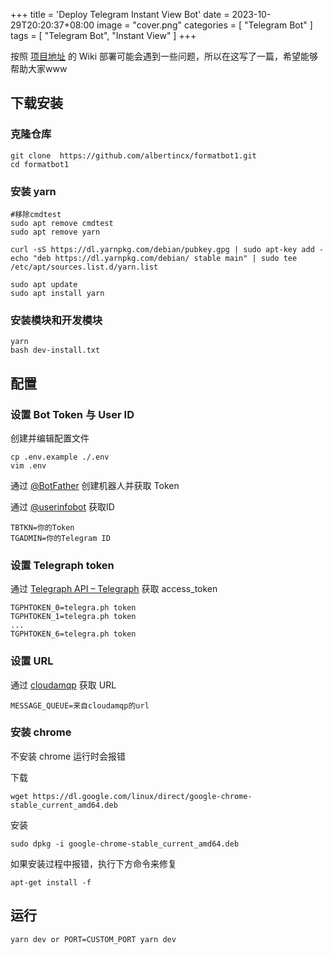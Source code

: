+++
title = 'Deploy Telegram Instant View Bot'
date = 2023-10-29T20:20:37+08:00
image = "cover.png"
categories = [
    "Telegram Bot"
]
tags = [
    "Telegram Bot",
    "Instant View"
]
+++



按照 [项目地址](https://github.com/albertincx/formatbot1/) 的 Wiki 部署可能会遇到一些问题，所以在这写了一篇，希望能够帮助大家www

## 下载安装

### 克隆仓库

```shell
git clone  https://github.com/albertincx/formatbot1.git
cd formatbot1
```

### 安装 yarn

```shell
#移除cmdtest
sudo apt remove cmdtest
sudo apt remove yarn

curl -sS https://dl.yarnpkg.com/debian/pubkey.gpg | sudo apt-key add -
echo "deb https://dl.yarnpkg.com/debian/ stable main" | sudo tee /etc/apt/sources.list.d/yarn.list

sudo apt update
sudo apt install yarn
```

### 安装模块和开发模块

```shell
yarn
bash dev-install.txt
```

## 配置

### 设置 Bot Token 与 User ID

创建并编辑配置文件

```shell
cp .env.example ./.env
vim .env
```

通过 [@BotFather](https://t.me/BotFather) 创建机器人并获取 Token

通过 [@userinfobot](https://t.me/userinfobot) 获取ID

```
TBTKN=你的Token
TGADMIN=你的Telegram ID
```

### 设置 Telegraph token

通过 [Telegraph API – Telegraph](https://telegra.ph/api) 获取 access_token

```
TGPHTOKEN_0=telegra.ph token 
TGPHTOKEN_1=telegra.ph token 
...
TGPHTOKEN_6=telegra.ph token 
```

### 设置 URL

通过 [cloudamqp](https://cloudamqp.com/) 获取 URL

```
MESSAGE_QUEUE=来自cloudamqp的url
```

### 安装 chrome

不安装 chrome 运行时会报错

下载

```shell
wget https://dl.google.com/linux/direct/google-chrome-stable_current_amd64.deb
```

安装

```shell
sudo dpkg -i google-chrome-stable_current_amd64.deb
```

如果安装过程中报错，执行下方命令来修复

```shell
apt-get install -f
```

## 运行

```shell
yarn dev or PORT=CUSTOM_PORT yarn dev
```
